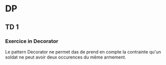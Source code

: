 # DP

## TD 1

### Exercice in Decorator

Le pattern Decorator ne permet das de prend en compte la contrainte qu'un soldat ne peut avoir deux occurences du même
armement.
